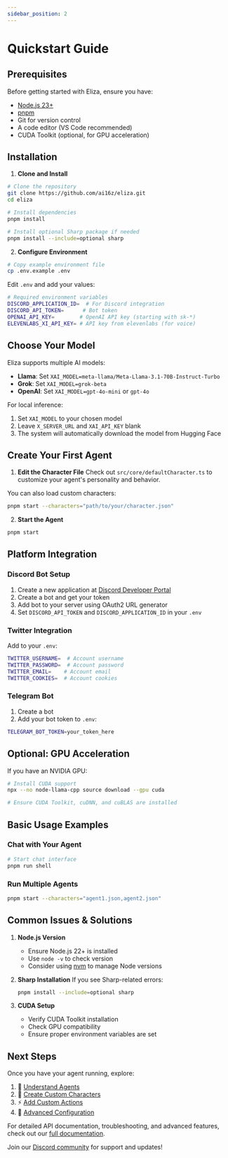 ```yaml
---
sidebar_position: 2
---
```


# Quickstart Guide

## Prerequisites

Before getting started with Eliza, ensure you have:

- [Node.js 23+](https://docs.npmjs.com/downloading-and-installing-node-js-and-npm)
- [pnpm](https://pnpm.io/installation)
- Git for version control
- A code editor (VS Code recommended)
- CUDA Toolkit (optional, for GPU acceleration)

## Installation

1. **Clone and Install**

```bash
# Clone the repository
git clone https://github.com/ai16z/eliza.git
cd eliza

# Install dependencies
pnpm install

# Install optional Sharp package if needed
pnpm install --include=optional sharp
```

2. **Configure Environment**

```bash
# Copy example environment file
cp .env.example .env
```

Edit `.env` and add your values:

```bash
# Required environment variables
DISCORD_APPLICATION_ID=  # For Discord integration
DISCORD_API_TOKEN=      # Bot token
OPENAI_API_KEY=        # OpenAI API key (starting with sk-*)
ELEVENLABS_XI_API_KEY= # API key from elevenlabs (for voice)
```

## Choose Your Model

Eliza supports multiple AI models:

- **Llama**: Set `XAI_MODEL=meta-llama/Meta-Llama-3.1-70B-Instruct-Turbo`
- **Grok**: Set `XAI_MODEL=grok-beta`
- **OpenAI**: Set `XAI_MODEL=gpt-4o-mini` or `gpt-4o`

For local inference:

1. Set `XAI_MODEL` to your chosen model
2. Leave `X_SERVER_URL` and `XAI_API_KEY` blank
3. The system will automatically download the model from Hugging Face

## Create Your First Agent

1. **Edit the Character File**
   Check out `src/core/defaultCharacter.ts` to customize your agent's personality and behavior.

You can also load custom characters:

```bash
pnpm start --characters="path/to/your/character.json"
```

2. **Start the Agent**

```bash
pnpm start
```

## Platform Integration

### Discord Bot Setup

1. Create a new application at [Discord Developer Portal](https://discord.com/developers/applications)
2. Create a bot and get your token
3. Add bot to your server using OAuth2 URL generator
4. Set `DISCORD_API_TOKEN` and `DISCORD_APPLICATION_ID` in your `.env`

### Twitter Integration

Add to your `.env`:

```bash
TWITTER_USERNAME=  # Account username
TWITTER_PASSWORD=  # Account password
TWITTER_EMAIL=    # Account email
TWITTER_COOKIES=  # Account cookies
```

### Telegram Bot
1. Create a bot
2. Add your bot token to `.env`:

```bash
TELEGRAM_BOT_TOKEN=your_token_here
```

## Optional: GPU Acceleration

If you have an NVIDIA GPU:

```bash
# Install CUDA support
npx --no node-llama-cpp source download --gpu cuda

# Ensure CUDA Toolkit, cuDNN, and cuBLAS are installed
```

## Basic Usage Examples

### Chat with Your Agent

```bash
# Start chat interface
pnpm run shell
```

### Run Multiple Agents

```bash
pnpm start --characters="agent1.json,agent2.json"
```

## Common Issues & Solutions

1. **Node.js Version**

   - Ensure Node.js 22+ is installed
   - Use `node -v` to check version
   - Consider using [nvm](https://github.com/nvm-sh/nvm) to manage Node versions

2. **Sharp Installation**
   If you see Sharp-related errors:

   ```bash
   pnpm install --include=optional sharp
   ```

3. **CUDA Setup**
   - Verify CUDA Toolkit installation
   - Check GPU compatibility
   - Ensure proper environment variables are set

## Next Steps

Once you have your agent running, explore:

1. 🤖 [Understand Agents](./core/agents.md)
2. 📝 [Create Custom Characters](./core/characterfile.md)
3. ⚡ [Add Custom Actions](./core/actions.md)
4. 🔧 [Advanced Configuration](./guides/configuration.md)

For detailed API documentation, troubleshooting, and advanced features, check out our [full documentation](https://ai16z.github.io/eliza/).

Join our [Discord community](https://discord.gg/ai16z) for support and updates!
